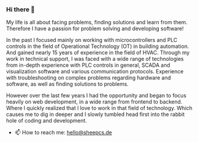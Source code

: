 ### Hi there 👋

My life is all about facing problems, finding solutions and learn from them.
Therefore I have a passion for problem solving and developing software!

In the past I focused mainly on working with microcontrollers and PLC controls in the field of Operational Technology (OT) in building automation. And gained nearly 15 years of experience in the field of HVAC.
Through my work in technical support, I was faced with a wide range of technologies from in-depth experience with PLC controls in general, SCADA and visualization software and various communication protocols.
Experience with troubleshooting on complex problems regarding hardware and software, as well as finding solutions to problems.

However over the last few years I had the opportunity and began to focus heavily on web development, in a wide range from frontend to backend.
Where I quickly realized that I love to work in that field of technology. Which causes me to dig in deeper and I slowly tumbled head first into the rabbit hole of coding and development.

- 📫 How to reach me: [hello@sheepcs.de](mailto:hello@sheepcs.de)

